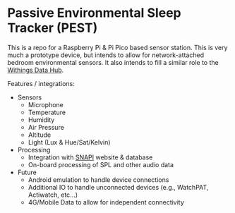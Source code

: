 # Passive Environmental Sleep Tracker (PEST)

This is a repo for a Raspberry Pi & Pi Pico based sensor station.
This is very much a prototype device, but intends to allow for network-attached bedroom environmental sensors. It also intends to fill a similar role to the [Withings Data Hub](https://support.withings.com/hc/en-us/categories/360001272798-Data-Hub).

Features / integrations:

* Sensors
  * Microphone
  * Temperature
  * Humidity
  * Air Pressure
  * Altitude
  * Light (Lux & Hue/Sat/Kelvin)
* Processing
  * Integration with [SNAPI](http://www.snapi.space/) website & database
  * On-board processing of SPL and other audio data
* Future
  * Android emulation to handle device connections
  * Additional IO to handle unconnected devices (e.g., WatchPAT, Actiwatch, etc...)
  * 4G/Mobile Data to allow for independent connectivity
